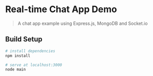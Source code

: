 # Real-time Chat App Demo

> A chat app example using Express.js, MongoDB and Socket.io

## Build Setup

``` bash
# install dependencies
npm install

# serve at localhost:3000
node main
```
